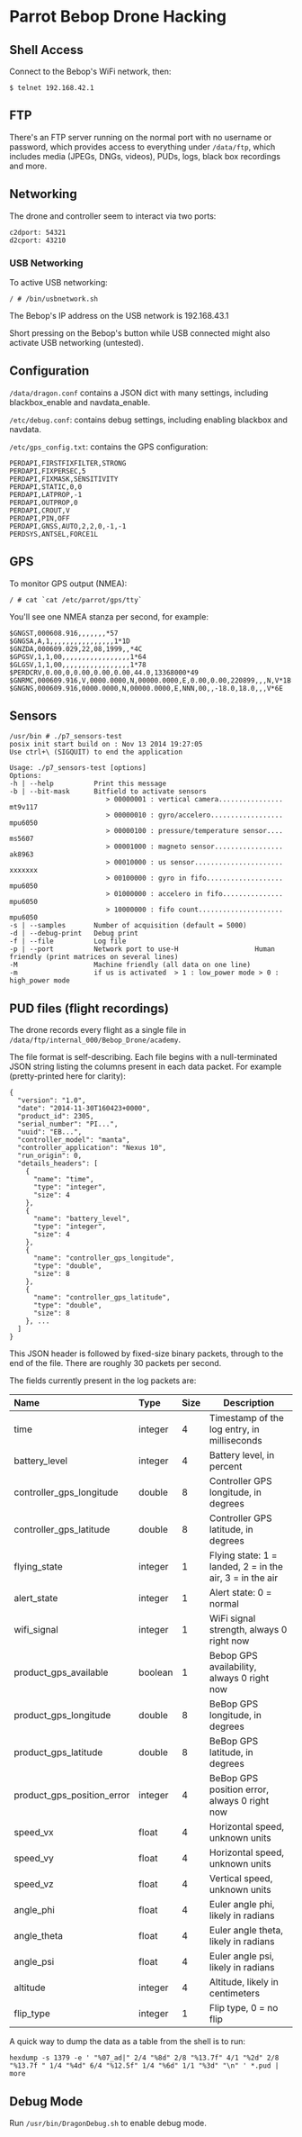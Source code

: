 # Parrot Bebop Drone Hacking

## Shell Access

Connect to the Bebop's WiFi network, then:

    $ telnet 192.168.42.1

## FTP

There's an FTP server running on the normal port with no username or password, which provides access to everything under `/data/ftp`, which includes media (JPEGs, DNGs, videos), PUDs, logs, black box recordings and more.

## Networking

The drone and controller seem to interact via two ports:

    c2dport: 54321
    d2cport: 43210

### USB Networking

To active USB networking:

    / # /bin/usbnetwork.sh

The Bebop's IP address on the USB network is 192.168.43.1

Short pressing on the Bebop's button while USB connected might also activate USB networking (untested).

## Configuration

`/data/dragon.conf` contains a JSON dict with many settings, including blackbox_enable and navdata_enable.

`/etc/debug.conf`: contains debug settings, including enabling blackbox and navdata.

`/etc/gps_config.txt`: contains the GPS configuration:

    PERDAPI,FIRSTFIXFILTER,STRONG
    PERDAPI,FIXPERSEC,5
    PERDAPI,FIXMASK,SENSITIVITY
    PERDAPI,STATIC,0,0
    PERDAPI,LATPROP,-1
    PERDAPI,OUTPROP,0
    PERDAPI,CROUT,V
    PERDAPI,PIN,OFF
    PERDAPI,GNSS,AUTO,2,2,0,-1,-1
    PERDSYS,ANTSEL,FORCE1L

## GPS

To monitor GPS output (NMEA):

    / # cat `cat /etc/parrot/gps/tty`

You'll see one NMEA stanza per second, for example:

    $GNGST,000608.916,,,,,,,*57
    $GNGSA,A,1,,,,,,,,,,,,,,,,1*1D
    $GNZDA,000609.029,22,08,1999,,*4C
    $GPGSV,1,1,00,,,,,,,,,,,,,,,,,1*64
    $GLGSV,1,1,00,,,,,,,,,,,,,,,,,1*78
    $PERDCRV,0.00,0,0.00,0.00,0.00,44.0,13368000*49
    $GNRMC,000609.916,V,0000.0000,N,00000.0000,E,0.00,0.00,220899,,,N,V*1B
    $GNGNS,000609.916,0000.0000,N,00000.0000,E,NNN,00,,-18.0,18.0,,,V*6E

## Sensors

    /usr/bin # ./p7_sensors-test
    posix init start build on : Nov 13 2014 19:27:05
    Use ctrl+\ (SIGQUIT) to end the application
    
    Usage: ./p7_sensors-test [options]
    Options:
    -h | --help          Print this message
    -b | --bit-mask      Bitfield to activate sensors
                            > 00000001 : vertical camera................ mt9v117
                            > 00000010 : gyro/accelero.................. mpu6050
                            > 00000100 : pressure/temperature sensor.... ms5607
                            > 00001000 : magneto sensor................. ak8963
                            > 00010000 : us sensor...................... xxxxxxx
                            > 00100000 : gyro in fifo................... mpu6050
                            > 01000000 : accelero in fifo............... mpu6050
                            > 10000000 : fifo count..................... mpu6050
    -s | --samples       Number of acquisition (default = 5000)
    -d | --debug-print   Debug print
    -f | --file          Log file
    -p | --port          Network port to use-H                   Human friendly (print matrices on several lines)
    -M                   Machine friendly (all data on one line)
    -m                   if us is activated  > 1 : low_power mode > 0 : high_power mode
    
## PUD files (flight recordings)

The drone records every flight as a single file in `/data/ftp/internal_000/Bebop_Drone/academy`.

The file format is self-describing. Each file begins with a null-terminated JSON string listing the columns present in each data packet. For example (pretty-printed here for clarity):

    {
      "version": "1.0",
      "date": "2014-11-30T160423+0000",
      "product_id": 2305,
      "serial_number": "PI...",
      "uuid": "EB...",
      "controller_model": "manta",
      "controller_application": "Nexus 10",
      "run_origin": 0,
      "details_headers": [
        {
          "name": "time",
          "type": "integer",
          "size": 4
        },
        {
          "name": "battery_level",
          "type": "integer",
          "size": 4
        },
        {
          "name": "controller_gps_longitude",
          "type": "double",
          "size": 8
        },
        {
          "name": "controller_gps_latitude",
          "type": "double",
          "size": 8
        }, ...
      ]
    }

This JSON header is followed by fixed-size binary packets, through to the end of the file. There are roughly 30 packets per second.

The fields currently present in the log packets are:

|Name|Type|Size|Description|
|:---|:---|:---|---|
|time|integer|4|Timestamp of the log entry, in milliseconds|
|battery_level|integer|4|Battery level, in percent|
|controller_gps_longitude|double|8|Controller GPS longitude, in degrees|
|controller_gps_latitude|double|8|Controller GPS latitude, in degrees|
|flying_state|integer|1|Flying state: 1 = landed, 2 = in the air, 3 = in the air|
|alert_state|integer|1|Alert state: 0 = normal|
|wifi_signal|integer|1|WiFi signal strength, always 0 right now|
|product_gps_available|boolean|1|Bebop GPS availability, always 0 right now|
|product_gps_longitude|double|8|BeBop GPS longitude, in degrees|
|product_gps_latitude|double|8|BeBop GPS latitude, in degrees|
|product_gps_position_error|integer|4|BeBop GPS position error, always 0 right now|
|speed_vx|float|4|Horizontal speed, unknown units|
|speed_vy|float|4|Horizontal speed, unknown units|
|speed_vz|float|4|Vertical speed, unknown units|
|angle_phi|float|4|Euler angle phi, likely in radians|
|angle_theta|float|4|Euler angle theta, likely in radians|
|angle_psi|float|4|Euler angle psi, likely in radians|
|altitude|integer|4|Altitude, likely in centimeters|
|flip_type|integer|1|Flip type, 0 = no flip|

A quick way to dump the data as a table from the shell is to run:

    hexdump -s 1379 -e ' "%07_ad|" 2/4 "%8d" 2/8 "%13.7f" 4/1 "%2d" 2/8 "%13.7f " 1/4 "%4d" 6/4 "%12.5f" 1/4 "%6d" 1/1 "%3d" "\n" ' *.pud | more

## Debug Mode

Run `/usr/bin/DragonDebug.sh` to enable debug mode.
